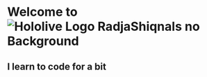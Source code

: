 # Welcome to ![Hololive Logo RadjaShiqnals no Background](https://user-images.githubusercontent.com/123444114/228108190-77c5b435-6bbb-448c-bbdd-6a5121964b26.png)

## I learn to code for a bit

